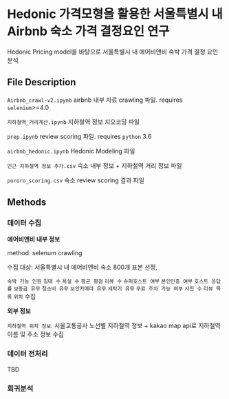 # Hedonic 가격모형을 활용한 서울특별시 내 Airbnb 숙소 가격 결정요인 연구

Hedonic Pricing model을 바탕으로 서울특별시 내 에어비앤비 숙박 가격 결정 요인 분석

## File Description

`Airbnb_crawl-v2.ipynb` airbnb 내부 자료 crawling 파일. requires `selenium`>=4.0

`지하철역_거리계산.ipynb` 지하철역 정보 지오코딩 파일

`prep.ipynb` review scoring 파일. requires `python` 3.6

`airbnb_hedonic.ipynb` Hedonic Modeling 파일

`인근 지하철역 정보 추가.csv` 숙소 내부 정보 + 지하철역 거리 정보 파일

`pororo_scoring.csv` 숙소 review scoring 결과 파일
## Methods

### 데이터 수집
**에어비앤비 내부 정보**

method: selenum crawling

수집 대상: 서울특별시 내 에어비앤비 숙소 800개 표본 선정,

`숙박 가능 인원` `침대 수` `욕실 수` `평균 평점` `리뷰 수` `슈퍼호스트 여부` `본인인증 여부` `호스트 응답률` `보증금 유무` `청소비 유무`
`보안카메라 유무` `세탁기 유무` `무료 주차 가능 여부` `사진 수` `리뷰 목록` `위치` 수집

**외부 정보**

`지하철역 위치 정보`: 서울교통공사 노선별 지하철역 정보 + kakao map api로 지하철역 이름 및 주소 정보 수집


### 데이터 전처리
TBD

### 회귀분석
